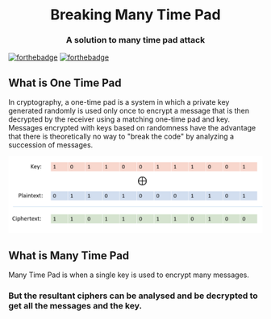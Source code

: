<h1 align="center">Breaking Many Time Pad</h1>
<h3 align="center">A solution to many time pad attack</h3>

[![forthebadge](http://forthebadge.com/images/badges/built-with-love.svg)](http://forthebadge.com)
[![forthebadge](http://forthebadge.com/images/badges/uses-js.svg)](http://forthebadge.com)

## What is One Time Pad
In cryptography, a one-time pad is a system in which a private key generated randomly is used only once to encrypt a message that is then decrypted by the receiver using a matching one-time pad and key. Messages encrypted with keys based on randomness have the advantage that there is theoretically no way to "break the code" by analyzing a succession of messages.

<p align="center">
  <img src="./src/images/onetimepad.png"/>
</p>

## What is Many Time Pad
Many Time Pad is when a single key is used to encrypt many messages.

### But the resultant ciphers can be analysed and be decrypted to get all the messages and the key.
